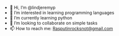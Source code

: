 - 👋 Hi, I’m @lindjeremyp
- 👀 I’m interested in learning programming languages
- 🌱 I’m currently learning python
- 💞️ I’m looking to collaborate on simple tasks
- 📫 How to reach me: Rasputinrocksnot@gmail.com

<!---
lindjeremyp/lindjeremyp is a ✨ special ✨ repository because its `README.md` (this file) appears on your GitHub profile.
You can click the Preview link to take a look at your changes.
--->
